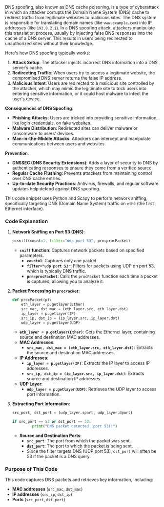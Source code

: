 DNS spoofing, also known as DNS cache poisoning, is a type of cyberattack in which an attacker corrupts the Domain Name System (DNS) cache to redirect traffic from legitimate websites to malicious sites. The DNS system is responsible for translating domain names (like `www.example.com`) into IP addresses (like `192.0.2.1`). In a DNS spoofing attack, attackers manipulate this translation process, usually by injecting false DNS responses into the cache of a DNS server. This results in users being redirected to unauthorized sites without their knowledge.

Here's how DNS spoofing typically works:

1. **Attack Setup**: The attacker injects incorrect DNS information into a DNS server’s cache.
2. **Redirecting Traffic**: When users try to access a legitimate website, the compromised DNS server returns the false IP address.
3. **Malicious Intent**: Users are redirected to a malicious site controlled by the attacker, which may mimic the legitimate site to trick users into entering sensitive information, or it could host malware to infect the user's device.

**Consequences of DNS Spoofing**:
- **Phishing Attacks**: Users are tricked into providing sensitive information, like login credentials, on fake websites.
- **Malware Distribution**: Redirected sites can deliver malware or ransomware to users' devices.
- **Man-in-the-Middle Attacks**: Attackers can intercept and manipulate communications between users and websites.

**Prevention**:
- **DNSSEC (DNS Security Extensions)**: Adds a layer of security to DNS by authenticating responses to ensure they come from a verified source.
- **Regular Cache Flushing**: Prevents attackers from maintaining control over DNS cache entries.
- **Up-to-date Security Practices**: Antivirus, firewalls, and regular software updates help defend against DNS spoofing.

This code snippet uses Python and Scapy to perform network sniffing, specifically targeting DNS (Domain Name System) traffic on `eth0` (the first Ethernet interface).

### Code Explanation

1. **Network Sniffing on Port 53 (DNS)**:
   ```python
   p=sniff(count=1, filter="udp port 53", prn=procPacket)
   ```
   - **`sniff` function**: Captures network packets based on specified parameters.
     - **`count=1`**: Captures only one packet.
     - **`filter="udp port 53"`**: Filters for packets using UDP on port 53, which is typically DNS traffic.
     - **`prn=procPacket`**: Calls the `procPacket` function each time a packet is captured, allowing you to analyze it.

2. **Packet Processing in `procPacket`**:
   ```python
   def procPacket(p):
       eth_layer = p.getlayer(Ether)
       src_mac, dst_mac = (eth_layer.src, eth_layer.dst)
       ip_layer = p.getlayer(IP)
       src_ip, dst_ip = (ip_layer.src, ip_layer.dst)
       udp_layer = p.getlayer(UDP)
   ```
   - **`eth_layer = p.getlayer(Ether)`**: Gets the Ethernet layer, containing source and destination MAC addresses.
   - **MAC Addresses**:
     - **`src_mac, dst_mac = (eth_layer.src, eth_layer.dst)`**: Extracts the source and destination MAC addresses.
   - **IP Addresses**:
     - **`ip_layer = p.getlayer(IP)`**: Extracts the IP layer to access IP addresses.
     - **`src_ip, dst_ip = (ip_layer.src, ip_layer.dst)`**: Extracts source and destination IP addresses.
   - **UDP Layer**:
     - **`udp_layer = p.getlayer(UDP)`**: Retrieves the UDP layer to access port information.

3. **Extracting Port Information**:
   ```python
   src_port, dst_port = (udp_layer.sport, udp_layer.dport)
   
   if src_port == 53 or dst_port == 53:
            print("DNS packet detected (port 53)!")
   ```
   - **Source and Destination Ports**:
     - **`src_port`**: The port from which the packet was sent.
     - **`dst_port`**: The port to which the packet is being sent.
     - Since the filter targets DNS (UDP port 53), `dst_port` will often be 53 if the packet is a DNS query.

### Purpose of This Code
This code captures DNS packets and retrieves key information, including:
- **MAC addresses** (`src_mac`, `dst_mac`)
- **IP addresses** (`src_ip`, `dst_ip`)
- **Ports** (`src_port`, `dst_port`)